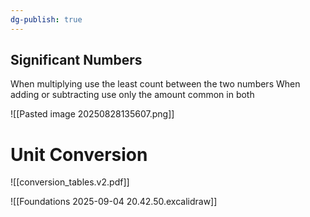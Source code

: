 ```yaml
---
dg-publish: true
---
```


## Significant Numbers
When multiplying use the least count between the two numbers
When adding or subtracting use only the amount common in both

![[Pasted image 20250828135607.png]]
# Unit Conversion
![[conversion_tables.v2.pdf]]

![[Foundations 2025-09-04 20.42.50.excalidraw]]